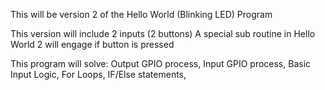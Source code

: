 This will be version 2 of the Hello World (Blinking LED) Program

This version will include 2 inputs (2 buttons)
A special sub routine in Hello World 2 will engage if button is pressed

This program will solve: Output GPIO process, 
                         Input GPIO process, 
                         Basic Input Logic, 
                         For Loops, 
                         IF/Else statements, 

